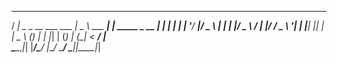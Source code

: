   ____                       ____             _ 
 / ___|   _ _ __ ___  ___   |  _ \  ___   ___| | _____ _ __ 
| |  | | | | '__/ __|/ _ \  | | | |/ _ \ / __| |/ / _ \ '__|
| |__| |_| | |  \__ \ (_) | | |_| | (_) | (__|   <  __/ |   
 \____\__,_|_|  |___/\___/  |____/ \___/ \___|_|\_\___|_|   



